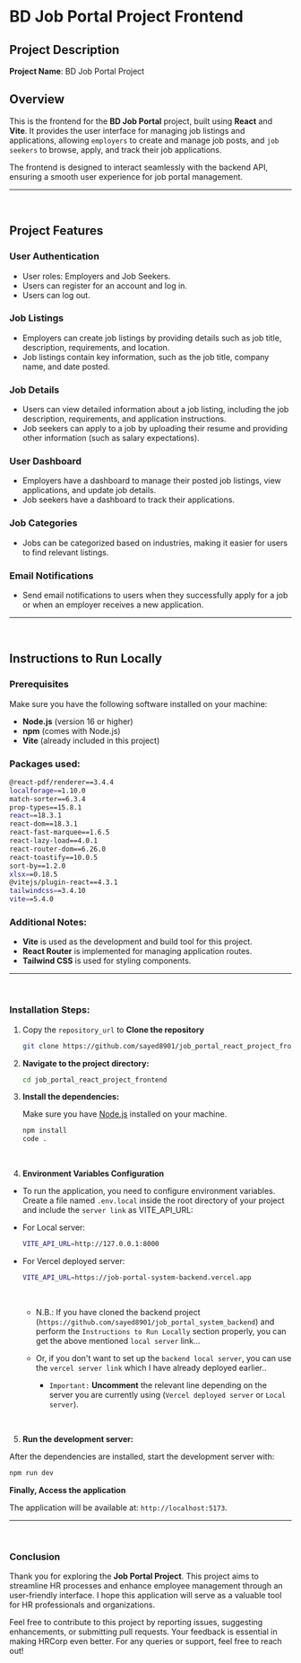 # BD Job Portal Project Frontend

## Project Description

**Project Name**: BD Job Portal Project

## Overview

This is the frontend for the **BD Job Portal** project, built using **React** and **Vite**. It provides the user interface for managing job listings and applications, allowing `employers` to create and manage job posts, and `job seekers` to browse, apply, and track their job applications.

The frontend is designed to interact seamlessly with the backend API, ensuring a smooth user experience for job portal management.

---

<br>

## Project Features

### User Authentication

- User roles: Employers and Job Seekers.
- Users can register for an account and log in.
- Users can log out.

### Job Listings

- Employers can create job listings by providing details such as job title, description, requirements, and location.
- Job listings contain key information, such as the job title, company name, and date posted.

### Job Details

- Users can view detailed information about a job listing, including the job description, requirements, and application instructions.
- Job seekers can apply to a job by uploading their resume and providing other information (such as salary expectations).

### User Dashboard

- Employers have a dashboard to manage their posted job listings, view applications, and update job details.
- Job seekers have a dashboard to track their applications.

### Job Categories

- Jobs can be categorized based on industries, making it easier for users to find relevant listings.

### Email Notifications

- Send email notifications to users when they successfully apply for a job or when an employer receives a new application.

---

<br>

## Instructions to Run Locally

### Prerequisites

Make sure you have the following software installed on your machine:

- **Node.js** (version 16 or higher)
- **npm** (comes with Node.js)
- **Vite** (already included in this project)

### Packages used:

```bash
@react-pdf/renderer==3.4.4
localforage==1.10.0
match-sorter==6.3.4
prop-types==15.8.1
react==18.3.1
react-dom==18.3.1
react-fast-marquee==1.6.5
react-lazy-load==4.0.1
react-router-dom==6.26.0
react-toastify==10.0.5
sort-by==1.2.0
xlsx==0.18.5
@vitejs/plugin-react==4.3.1
tailwindcss==3.4.10
vite==5.4.0
```

### Additional Notes:

- **Vite** is used as the development and build tool for this project.
- **React Router** is implemented for managing application routes.
- **Tailwind CSS** is used for styling components.

---

<br>

### Installation Steps:

1. Copy the `repository_url` to **Clone the repository**

   ```bash
   git clone https://github.com/sayed8901/job_portal_react_project_frontend.git
   ```

2. **Navigate to the project directory:**

   ```bash
   cd job_portal_react_project_frontend
   ```

3. **Install the dependencies:**

   Make sure you have [Node.js](https://nodejs.org/) installed on your machine.

   ```bash
   npm install
   code .
   ```

<br>

4. **Environment Variables Configuration**

- To run the application, you need to configure environment variables. Create a file named `.env.local` inside the root directory of your project and include the `server link` as VITE_API_URL:

* For Local server:

  ```bash
  VITE_API_URL=http://127.0.0.1:8000
  ```

* For Vercel deployed server:

  ```bash
  VITE_API_URL=https://job-portal-system-backend.vercel.app
  ```

  <br>

  - N.B.: If you have cloned the backend project (`https://github.com/sayed8901/job_portal_system_backend`) and perform the `Instructions to Run Locally` section properly, you can get the above mentioned `local server` link...

  - Or, if you don't want to set up the `backend local server`, you can use the `vercel server link` which I have already deployed earlier..

    - `Important:` **Uncomment** the relevant line depending on the server you are currently using (`Vercel deployed server` or `Local server`).

<br>

5. **Run the development server:**

After the dependencies are installed, start the development server with:

```bash
npm run dev
```

**Finally, Access the application**

The application will be available at: `http://localhost:5173`.

---

<br>

### Conclusion

Thank you for exploring the **Job Portal Project**. This project aims to streamline HR processes and enhance employee management through an user-friendly interface. I hope this application will serve as a valuable tool for HR professionals and organizations.

Feel free to contribute to this project by reporting issues, suggesting enhancements, or submitting pull requests. Your feedback is essential in making HRCorp even better. For any queries or support, feel free to reach out!
